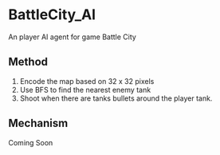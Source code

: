 # BattleCity_AI
An player AI agent for game Battle City

## Method
 1. Encode the map based on 32 x 32 pixels
 2. Use BFS to find the nearest enemy tank
 3. Shoot when there are tanks bullets around the player tank.


 ## Mechanism
 Coming Soon